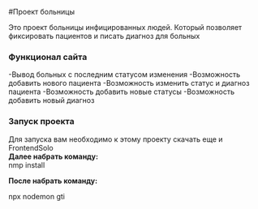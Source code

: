 ﻿#Проект больницы
  
Это проект больницы инфицированных людей. Который позволяет фиксировать пациентов и писать диагноз для больных
### Функционал  сайта
  -Вывод больных с последним статусом изменения
  -Возможность  добавить нового пациента
  -Возможность изменить статус и диагноз пациента 
  -Возможность добавить новые статусы
  -Возможность добавить новый диагноз

### Запуск проекта
Для запуска вам необходимо к этому проекту скачать еще и FrontendSolo    
**Далее набрать команду:**        
 nmp install       

**После набрать команду:**      

npx nodemon   gti   

